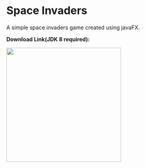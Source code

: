 # Space Invaders

A simple space invaders game created using javaFX.


<b>Download Link(JDK 8 required):</b>

<img src="https://github.com/razibsarkerleo/javafxspaceinvaders/blob/c6e52f60a0241ae0b012053adef26c50ae5ac469/screenshots/space_invaders.gif" width="300">
